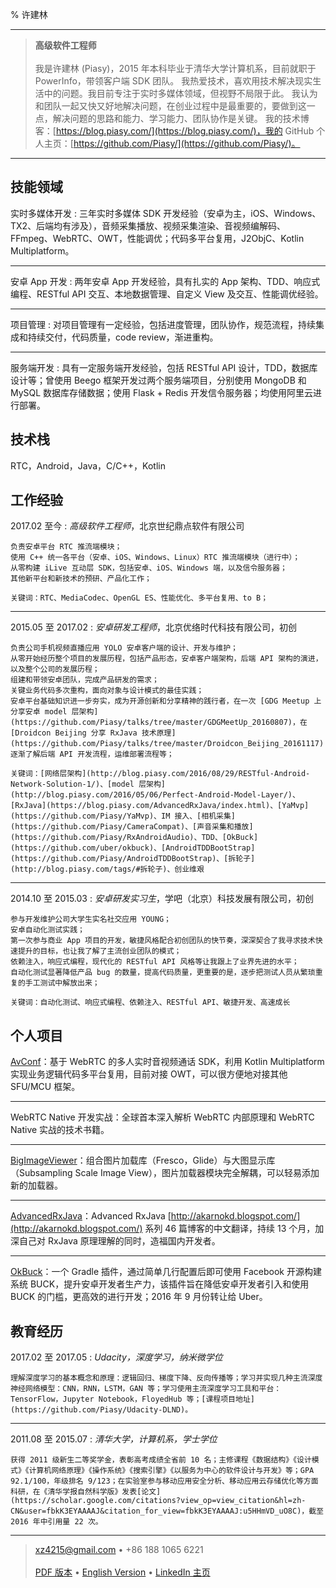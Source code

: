 % 许建林

----

> **高级软件工程师**
> \
> \
> 我是许建林 (Piasy)，2015 年本科毕业于清华大学计算机系，目前就职于 PowerInfo，带领客户端 SDK 团队。
> 我热爱技术，喜欢用技术解决现实生活中的问题。我目前专注于实时多媒体领域，但视野不局限于此。
> 我认为和团队一起又快又好地解决问题，在创业过程中是最重要的，要做到这一点，解决问题的思路和能力、学习能力、团队协作是关键。
> 我的技术博客：[https://blog.piasy.com/](https://blog.piasy.com/)，我的 GitHub 个人主页：[https://github.com/Piasy/](https://github.com/Piasy/)。

----

技能领域
-------------------------

实时多媒体开发
:   三年实时多媒体 SDK 开发经验（安卓为主，iOS、Windows、TX2、后端均有涉及），音频采集播放、视频采集渲染、音视频编解码、FFmpeg、WebRTC、OWT，性能调优；代码多平台复用，J2ObjC、Kotlin Multiplatform。

----

安卓 App 开发
:   两年安卓 App 开发经验，具有扎实的 App 架构、TDD、响应式编程、RESTful API 交互、本地数据管理、自定义 View 及交互、性能调优经验。

----

项目管理
:   对项目管理有一定经验，包括进度管理，团队协作，规范流程，持续集成和持续交付，代码质量，code review，渐进重构。

----

服务端开发
:   具有一定服务端开发经验，包括 RESTful API 设计，TDD，数据库设计等；曾使用 Beego 框架开发过两个服务端项目，分别使用 MongoDB 和 MySQL 数据库存储数据；使用 Flask + Redis 开发信令服务器；均使用阿里云进行部署。

技术栈
-------------------------

RTC，Android，Java，C/C++，Kotlin

工作经验
--------------------

2017.02 至今
:   *高级软件工程师*，北京世纪鼎点软件有限公司

    负责安卓平台 RTC 推流端模块；  
    使用 C++ 统一各平台（安卓、iOS、Windows、Linux）RTC 推流端模块（进行中）；  
    从零构建 iLive 互动层 SDK，包括安卓、iOS、Windows 端，以及信令服务器；  
    其他新平台和新技术的预研、产品化工作；  

    关键词：RTC、MediaCodec、OpenGL ES、性能优化、多平台复用、to B；

----

2015.05 至 2017.02
:   *安卓研发工程师*，北京优络时代科技有限公司，初创

    负责公司手机视频直播应用 YOLO 安卓客户端的设计、开发与维护；  
    从零开始经历整个项目的发展历程，包括产品形态，安卓客户端架构，后端 API 架构的演进，以及整个公司的发展历程；  
    组建和带领安卓团队，完成产品研发的需求；  
    关键业务代码多次重构，面向对象与设计模式的最佳实践；  
    安卓平台基础知识进一步夯实，成为开源创新和分享精神的践行者，在一次 [GDG Meetup 上分享安卓 model 层架构](https://github.com/Piasy/talks/tree/master/GDGMeetUp_20160807)，在 [Droidcon Beijing 分享 RxJava 技术原理](https://github.com/Piasy/talks/tree/master/Droidcon_Beijing_20161117)；  
    逐渐了解后端 API 开发流程，运维部署流程等；  

    关键词：[网络层架构](http://blog.piasy.com/2016/08/29/RESTful-Android-Network-Solution-1/)、[model 层架构](http://blog.piasy.com/2016/05/06/Perfect-Android-Model-Layer/)、[RxJava](https://blog.piasy.com/AdvancedRxJava/index.html)、[YaMvp](https://github.com/Piasy/YaMvp)、IM 接入、[相机采集](https://github.com/Piasy/CameraCompat)、[声音采集和播放](https://github.com/Piasy/RxAndroidAudio)、TDD、[OkBuck](https://github.com/uber/okbuck)、[AndroidTDDBootStrap](https://github.com/Piasy/AndroidTDDBootStrap)、[拆轮子](http://blog.piasy.com/tags/#拆轮子)、创业维艰

----

2014.10 至 2015.03
:   *安卓研发实习生*，学吧（北京）科技发展有限公司，初创

    参与开发维护公司大学生实名社交应用 YOUNG；  
    安卓自动化测试实践；  
    第一次参与商业 App 项目的开发，敏捷风格配合初创团队的快节奏，深深契合了我寻求技术快速提升的目标，也让我了解了主流创业团队的模式；  
    依赖注入，响应式编程，现代化的 RESTful API 风格等让我跟上了业界先进的水平；  
    自动化测试显著降低产品 bug 的数量，提高代码质量，更重要的是，逐步把测试人员从繁琐重复的手工测试中解放出来；

    关键词：自动化测试、响应式编程、依赖注入、RESTful API、敏捷开发、高速成长

个人项目
-------------------------

[AvConf](https://github.com/Piasy/AvConf)：基于 WebRTC 的多人实时音视频通话 SDK，利用 Kotlin Multiplatform 实现业务逻辑代码多平台复用，目前对接 OWT，可以很方便地对接其他 SFU/MCU 框架。

----

WebRTC Native 开发实战：全球首本深入解析 WebRTC 内部原理和 WebRTC Native 实战的技术书籍。

----

[BigImageViewer](https://github.com/Piasy/BigImageViewer)：组合图片加载库（Fresco，Glide）与大图显示库（Subsampling Scale Image View），图片加载器模块完全解耦，可以轻易添加新的加载器。

----

[AdvancedRxJava](https://github.com/Piasy/AdvancedRxJava)：Advanced RxJava [http://akarnokd.blogspot.com/](http://akarnokd.blogspot.com/) 系列 46 篇博客的中文翻译，持续 13 个月，加深自己对 RxJava 原理理解的同时，造福国内开发者。

----

[OkBuck](https://github.com/Piasy/OkBuck)：一个 Gradle 插件，通过简单几行配置后即可使用 Facebook 开源构建系统 BUCK，提升安卓开发者生产力，该插件旨在降低安卓开发者引入和使用 BUCK 的门槛，更高效的进行开发；2016 年 9 月份转让给 Uber。

教育经历
---------

2017.02 至 2017.05
:   *Udacity，深度学习，纳米微学位*

    理解深度学习的基本概念和原理：逻辑回归、梯度下降、反向传播等；学习并实现几种主流深度神经网络模型：CNN，RNN，LSTM，GAN 等；学习使用主流深度学习工具和平台：TensorFlow，Jupyter Notebook，FloyedHub 等；[课程项目地址](https://github.com/Piasy/Udacity-DLND)。

----

2011.08 至 2015.07
:   *清华大学，计算机系，学士学位*

    获得 2011 级新生二等奖学金，表彰高考成绩全省前 10 名；主修课程《数据结构》《设计模式》《计算机网络原理》《操作系统》《搜索引擎》《以服务为中心的软件设计与开发》等；GPA 92.1/100，年级排名 9/123；在实验室参与移动应用安全分析、移动应用云存储优化等方面科研，在《清华学报自然科学版》发表[论文](https://scholar.google.com/citations?view_op=view_citation&hl=zh-CN&user=fbkK3EYAAAAJ&citation_for_view=fbkK3EYAAAAJ:u5HHmVD_uO8C)，截至 2016 年中引用量 22 次。

----

> <xz4215@gmail.com> • +86 188 1065 6221\
> \
> [PDF 版本](piasy_resume_zh.pdf) •
> [English Version](piasy_resume_en.html) •
> [LinkedIn 主页](https://www.linkedin.com/in/piasy)

